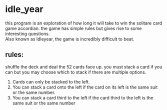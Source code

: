 # idle_year


this program is an exploration of how long it will take to win the solitare card game accordian.  the game has simple rules but gives rise to some interesting questions.  
Also known as Idleyear,  the game is incredibly difficult to beat.


## rules:  

shuffle the deck and deal the 52 cards face up.  you must stack a card if you can but you may choose which to stack if there are multiple options.

1. Cards can only be stacked to the left.
2. You can stack a card onto the left if the card on its left is the same suit or the same number.
3. You can stack a card third to the left if the card third to the left is the same suit or the same number
